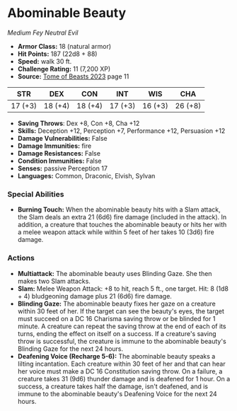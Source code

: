 # Abominable Beauty

*Medium* *Fey* *Neutral Evil*

- **Armor Class:** 18 (natural armor)
- **Hit Points:** 187 (22d8 + 88)
- **Speed:** walk 30 ft.
- **Challenge Rating:** 11 (7,200 XP)
- **Source:** [Tome of Beasts 2023](https://koboldpress.com/kpstore/product/tome-of-beasts-1-2023-edition/) page 11

| STR | DEX | CON | INT | WIS | CHA |
| --- | --- | --- | --- | --- | --- |
| 17 (+3) | 18 (+4) | 18 (+4) | 17 (+3) | 16 (+3) | 26 (+8) |

- **Saving Throws**: Dex +8, Con +8, Cha +12
- **Skills:** Deception +12, Perception +7, Performance +12, Persuasion +12
- **Damage Vulnerabilities:** False
- **Damage Immunities:** fire
- **Damage Resistances:** False
- **Condition Immunities:** False
- **Senses:** passive Perception 17
- **Languages:** Common, Draconic, Elvish, Sylvan

### Special Abilities

- **Burning Touch:** When the abominable beauty hits with a Slam attack, the Slam deals an extra 21 (6d6) fire damage (included in the attack). In addition, a creature that touches the abominable beauty or hits her with a melee weapon attack while within 5 feet of her takes 10 (3d6) fire damage.

### Actions

- **Multiattack:** The abominable beauty uses Blinding Gaze. She then makes two Slam attacks.
- **Slam:** Melee Weapon Attack: +8 to hit, reach 5 ft., one target. Hit: 8 (1d8 + 4) bludgeoning damage plus 21 (6d6) fire damage.
- **Blinding Gaze:** The abominable beauty fixes her gaze on a creature within 30 feet of her. If the target can see the beauty's eyes, the target must succeed on a DC 16 Charisma saving throw or be blinded for 1 minute. A creature can repeat the saving throw at the end of each of its turns, ending the effect on itself on a success. If a creature's saving throw is successful, the creature is immune to the abominable beauty's Blinding Gaze for the next 24 hours.
- **Deafening Voice (Recharge 5-6):** The abominable beauty speaks a lilting incantation. Each creature within 30 feet of her and that can hear her voice must make a DC 16 Constitution saving throw. On a failure, a creature takes 31 (9d6) thunder damage and is deafened for 1 hour. On a success, a creature takes half the damage, isn't deafened, and is immune to the abominable beauty's Deafening Voice for the next 24 hours.
